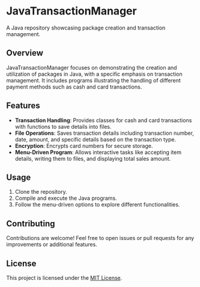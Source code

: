 # JavaTransactionManager

A Java repository showcasing package creation and transaction management.

## Overview

JavaTransactionManager focuses on demonstrating the creation and utilization of packages in Java, with a specific emphasis on transaction management. It includes programs illustrating the handling of different payment methods such as cash and card transactions.

## Features

- **Transaction Handling**: Provides classes for cash and card transactions with functions to save details into files.
- **File Operations**: Saves transaction details including transaction number, date, amount, and specific details based on the transaction type.
- **Encryption**: Encrypts card numbers for secure storage.
- **Menu-Driven Program**: Allows interactive tasks like accepting item details, writing them to files, and displaying total sales amount.

## Usage

1. Clone the repository.
2. Compile and execute the Java programs.
3. Follow the menu-driven options to explore different functionalities.

## Contributing

Contributions are welcome! Feel free to open issues or pull requests for any improvements or additional features.

## License

This project is licensed under the [MIT License](LICENSE).
